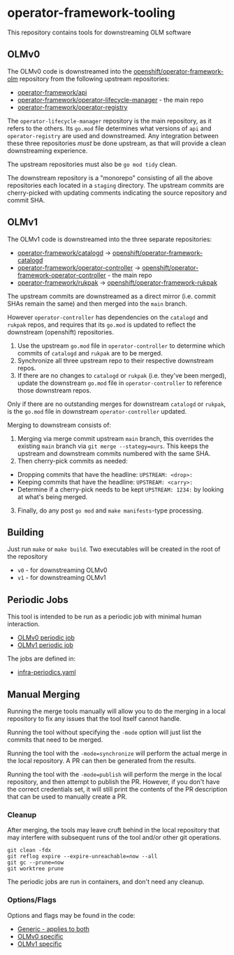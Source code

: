 # operator-framework-tooling

This repository contains tools for downstreaming OLM software

## OLMv0

The OLMv0 code is downstreamed into the [openshift/operator-framework-olm](https://github.com/openshift/operator-framework-olm) repository from the following upstream repositories:

* [operator-framework/api](https://github.com/operator-framework/api)
* [operator-framework/operator-lifecycle-manager](https://github.com/operator-framework/operator-lifecycle-manager) - the main repo
* [operator-framework/operator-registry](https://github.com/operator-framework/operator-registry)

The `operator-lifecycle-manager` repository is the main repository, as it refers to the others. Its `go.mod` file determines what versions of `api` and `operator-registry` are used and downstreamed. Any integration between these three repositories _must_ be done upstream, as that will provide a clean downstreaming experience.

The upstream repositories must also be `go mod tidy` clean.

The downstream repository is a "monorepo" consisting of all the above repositories each located in a `staging` directory. The upstream commits are cherry-picked with updating comments indicating the source repository and commit SHA.

## OLMv1

The OLMv1 code is downstreamed into the three separate repositories:

* [operator-framework/catalogd](https://github.com/operator-framework/catalogd) -> [openshift/operator-framework-catalogd](https://github.com/openshift/operator-framework-catalogd)
* [operator-framework/operator-controller](https://github.com/operator-framework/operator-controller) -> [openshift/operator-framework-operator-controller](https://github.com/openshift/operator-framework-operator-controller) - the main repo
* [operator-framework/rukpak](https://github.com/operator-framework/rukpak) -> [openshift/operator-framework-rukpak](https://github.com/openshift/operator-framework-rukpak)

The upstream commits are downstreamed as a direct mirror (i.e. commit SHAs remain the same) and then merged into the `main` branch.

However `operator-controller` has dependencies on the `catalogd` and `rukpak` repos, and requires that its `go.mod` is updated to reflect the downstream (openshift) repositories.
1. Use the upstream `go.mod` file in `operator-controller` to determine which commits of `catalogd` and `rukpak` are to be merged.
2. Synchronize all three upstream repo to their respective downstream repos.
3. If there are no changes to `catalogd` or `rukpak` (i.e. they've been merged), update the downstream `go.mod` file in `operator-controller` to reference those downstream repos.

Only if there are no outstanding merges for downstream `catalogd` or `rukpak`, is the `go.mod` file in downstream `operator-controller` updated.

Merging to downstream consists of:
1. Merging via merge commit upstream `main` branch, this overrides the existing `main` branch via `git merge --stategy=ours`. This keeps the upstream and downstream commits numbered with the same SHA.
2. Then cherry-pick commits as needed:
  * Dropping commits that have the headline: `UPSTREAM: <drop>:`
  * Keeping commits that have the headline: `UPSTREAM: <carry>:`
  * Determine if a cherry-pick needs to be kept `UPSTREAM: 1234:` by looking at what's being merged.
3. Finally, do any post `go mod` and `make manifests`-type processing.

## Building

Just run `make` or `make build`. Two executables will be created in the root of the repository

* `v0` - for downstreaming OLMv0
* `v1` - for downstreaming OLMv1

## Periodic Jobs

This tool is intended to be run as a periodic job with minimal human interaction.

* [OLMv0 periodic job](https://prow.ci.openshift.org/?job=periodic-auto-olm-downstreaming)
* [OLMv1 periodic job](https://prow.ci.openshift.org/?job=periodic-auto-olm-v1-downstreaming)

The jobs are defined in:

* [infra-periodics.yaml](https://github.com/openshift/release/blob/master/ci-operator/jobs/infra-periodics.yaml)

## Manual Merging

Running the merge tools manually will allow you to do the merging in a local repository to fix any issues that the tool itself cannot handle.

Running the tool without specifying the `-mode` option will just list the commits that need to be merged.

Running the tool with the `-mode=synchronize` will perform the actual merge in the local repository. A PR can then be generated from the results.

Running the tool with the `-mode=publish` will perform the merge in the local repository, and then attempt to publish the PR. However, if you don't have the correct credentials set, it will still print the contents of the PR description that can be used to manually create a PR.

### Cleanup

After merging, the tools may leave cruft behind in the local repository that may interfere with subsequent runs of the tool and/or other git operations.

```
git clean -fdx
git reflog expire --expire-unreachable=now --all
git gc --prune=now
git worktree prune
```
The periodic jobs are run in containers, and don't need any cleanup.

### Options/Flags

Options and flags may be found in the code:

* [Generic - applies to both](https://github.com/openshift/operator-framework-tooling/blob/main/pkg/flags/options.go#L76)
* [OLMv0 specific](https://github.com/openshift/operator-framework-tooling/blob/main/pkg/v0/cmd.go#L48)
* [OLMv1 specific](https://github.com/openshift/operator-framework-tooling/blob/main/pkg/v1/cmd.go#L43)

